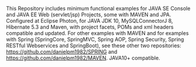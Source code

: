 This Repository includes minimum functional examples for JAVA SE Console and JAVA EE Web (servlet/jsp) Projects, some with MAVEN and JPA.
Configured at Eclipse Photon, for JAVA JDK 10, MySQLConnectorJ 8, Hibernate 5.3 and Maven, with project facets, POMs and xml headers compatible and updated. 
For other examples with MAVEN and for examples with Spring (SpringCore, SpringMVC, Spring AOP, Spring Security, Spring RESTful Webservices and SpringBoot), see these other two repositories: https://github.com/danielpm1982/SPRING and https://github.com/danielpm1982/MAVEN. JAVA10+ compatible.
